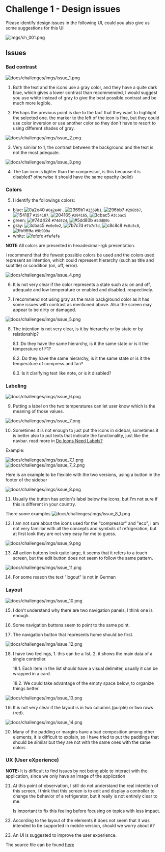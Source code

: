 # Challenge 1 - Design issues

Please identify design issues in the following UI, could you also give us some suggestions for this UI

![imgs/ch_001.png](imgs/ch_001.png)

## Issues

### Bad contrast

![docs/challenges/imgs/issue_1.png](imgs/issue_1.png)

1. Both the text and the icons use a gray color, and they have a quite dark blue, which gives a lower contrast than recommended, I would suggest you use white instead of gray to give the best possible contrast and be much more legible.

2. Perhaps the previous point is due to the fact that they want to highlight the selected one. the marker to the left of the icon is fine, but they could use color inversion or use another color so they don't have to resort to using different shades of gray.

![docs/challenges/imgs/issue_2.png](imgs/issue_2.png)

3. Very similar to 1, the contrast between the background and the text is not the most adequate.

![docs/challenges/imgs/issue_3.png](imgs/issue_3.png)

4. The fan icon is lighter than the compressor, is this because it is disabled? otherwise it should have the same opacity (solid)

### Colors

5. I identify the followings colors:

* blue: ![0a2e40](https://via.placeholder.com/15/0a2e40/000000?text=+) `#0a2e40`
, ![2369b1](https://via.placeholder.com/15/2369b1/000000?text=+) `#2369b1`, ![296bb7](https://via.placeholder.com/15/296bb7/000000?text=+) `#296bb7`, ![154187](https://via.placeholder.com/15/154187/000000?text=+) `#154187`, ![204165](https://via.placeholder.com/15/204165/000000?text=+) `#204165`, ![3cbac5](https://via.placeholder.com/15/3cbac5/000000?text=+) `#3cbac5`
* green: ![#74d424](https://via.placeholder.com/15/74d424/000000?text=+) `#74d424`, ![#5dd80b](https://via.placeholder.com/15/5dd80b/000000?text=+) `#5dd80b`
* gray: ![3cbac5](https://via.placeholder.com/15/e0e0e2/000000?text=+) `#e0e0e2`, ![7b7c7d](https://via.placeholder.com/15/7b7c7d/000000?text=+) `#7b7c7d`, ![c8c8c8](https://via.placeholder.com/15/c8c8c8/000000?text=+) `#c8c8c8`, ![9b999a](https://via.placeholder.com/15/9b999a/000000?text=+) `#9b999a`
* white: ![fefefe](https://via.placeholder.com/15/fefefe/000000?text=+) `#fefefe`

**NOTE** All colors are presented in hexadecimal-rgb presentation.

I recommend that the fewest possible colors be used and the colors used represent an intention, which could represent hierarchy (such as title and subtitle) or condition (on, off, error).

![docs/challenges/imgs/issue_4.png](imgs/issue_4.png)

6. It is not very clear if the color represents a state such as: on and off, adequate and low temperature or enabled and disabled. respectively.

7. I recommend not using gray as the main background color as it has some issues with contrast as mentioned above. Also the screen may appear to be dirty or damaged.

![docs/challenges/imgs/issue_5.png](imgs/issue_5.png)

8. The intention is not very clear, is it by hierarchy or by state or by relationship?

      8.1. Do they have the same hierarchy, is it the same state or is it the temperature of F1?

      8.2. Do they have the same hierarchy, is it the same state or is it the temperature of compress and fan?

      8.3. Is it clarifying text like note, or is it disabled?

### Labeling

![docs/challenges/imgs/issue_6.png](imgs/issue_6.png)

9. Putting a label on the two temperatures can let user know which is the meaning of those values.

![docs/challenges/imgs/issue_7.png](imgs/issue_7.png)

10. Sometimes it is not enough to just put the icons in sidebar, sometimes it is better also to put texts that indicate the functionality, just like the navbar. read more in [Do Icons Need Labels?](https://uxdesign.cc/do-icons-need-labels-6cb4f4282c00)

Example:

![docs/challenges/imgs/issue_7_1.png](imgs/issue_7_1.png)
![docs/challenges/imgs/issue_7_2.png](imgs/issue_7_2.png)

Here is an example to be flexible with the two versions, using a button in the footer of the sidebar

![docs/challenges/imgs/issue_8.png](imgs/issue_8.png)

11. Usually the button has action's label below the icons, but I'm not sure if this is different in your country.

There some examples
![docs/challenges/imgs/issue_8_1.png](imgs/issue_8_1.png)

12. I am not sure about the icons used for the "compressor" and "eco", I am not very familiar with all the concepts and symbols of refrigeration, but at first look they are not very easy for me to guess.

![docs/challenges/imgs/issue_9.png](imgs/issue_9.png)

13. All action buttons look quite large, it seems that it refers to a touch screen, but the edit button does not seem to follow the same pattern.

![docs/challenges/imgs/issue_11.png](imgs/issue_11.png)

14. For some reason the text "logout" is not in German

### Layout

![docs/challenges/imgs/issue_10.png](imgs/issue_10.png)

15. I don't understand why there are two navigation panels, I think one is enough.

16. Some navigation buttons seem to point to the same point.

17. The navigation button that represents home should be first.

![docs/challenges/imgs/issue_12.png](imgs/issue_12.png)

18. I have two feelings, 1. this can be a list, 2. it shows the main data of a single controller.

    18.1. Each item in the list should have a visual delimiter, usually it can be wrapped in a card.

    18.2. We could take advantage of the empty space below, to organize things better.

![docs/challenges/imgs/issue_13.png](imgs/issue_13.png)

19. It is not very clear if the layout is in two columns (purple) or two rows (red).

![docs/challenges/imgs/issue_14.png](imgs/issue_14.png)

20. Many of the padding or margins have a bad composition among other elements, it is difficult to explain, so I have tried to put the paddings that should be similar but they are not with the same ones with the same colors

### UX (User eXperience)

**NOTE:** It is difficult to find issues by not being able to interact with the application, since we only have an image of the application

21. At this point of observation, I still do not understand the real intention of this screen, I think that this screen is to edit and display a controller to change the behavior of a refrigerator, but it really is not entirely clear to me.

    Is important to fix this feeling before focusing on topics with less impact.

22. According to the layout of the elements it does not seem that it was intended to be supported in mobile version, should we worry about it?

23. An UI is suggested to improve the user experience.

The source file can be found [here](adobe-xd/challenge-2-ux.xd)